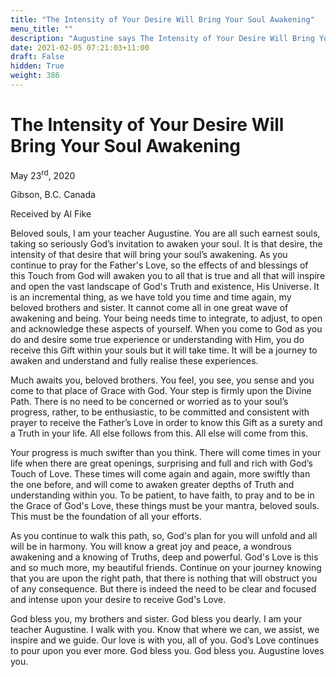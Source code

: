 ```yaml
---
title: "The Intensity of Your Desire Will Bring Your Soul Awakening"
menu_title: ""
description: "Augustine says The Intensity of Your Desire Will Bring Your Soul Awakening"
date: 2021-02-05 07:21:03+11:00
draft: False
hidden: True
weight: 386
---
```

# The Intensity of Your Desire Will Bring Your Soul Awakening

May 23<sup>rd</sup>, 2020

Gibson, B.C. Canada

Received by Al Fike



Beloved souls, I am your teacher Augustine. You are all such earnest souls, taking so seriously God’s invitation to awaken your soul. It is that desire, the intensity of that desire that will bring your soul’s awakening. As you continue to pray for the Father's Love, so the effects of and blessings of this Touch from God will awaken you to all that is true and all that will inspire and open the vast landscape of God's Truth and existence, His Universe. It is an incremental thing, as we have told you time and time again, my beloved brothers and sister. It cannot come all in one great wave of awakening and being. Your being needs time to integrate, to adjust, to open and acknowledge these aspects of yourself. When you come to God as you do and desire some true experience or understanding with Him, you do receive this Gift within your souls but it will take time. It will be a journey to awaken and understand and fully realise these experiences. 

Much awaits you, beloved brothers. You feel, you see, you sense and you come to that place of Grace with God. Your step is firmly upon the Divine Path. There is no need to be concerned or worried as to your soul’s progress, rather, to be enthusiastic, to be committed and consistent with prayer to receive the Father’s Love in order to know this Gift as a surety and a Truth in your life. All else follows from this. All else will come from this. 

Your progress is much swifter than you think. There will come times in your life when there are great openings, surprising and full and rich with God’s Touch of Love. These times will come again and again, more swiftly than the one before, and will come to awaken greater depths of Truth and understanding within you. To be patient, to have faith, to pray and to be in the Grace of God's Love, these things must be your mantra, beloved souls. This must be the foundation of all your efforts. 

As you continue to walk this path, so, God's plan for you will unfold and all will be in harmony. You will know a great joy and peace, a wondrous awakening and a knowing of Truths, deep and powerful. God's Love is this and so much more, my beautiful friends. Continue on your journey knowing that you are upon the right path, that there is nothing that will obstruct you of any consequence. But there is indeed the need to be clear and focused and intense upon your desire to receive God's Love. 

God bless you, my brothers and sister. God bless you dearly. I am your teacher Augustine. I walk with you. Know that where we can, we assist, we inspire and we guide. Our love is with you, all of you. God’s Love continues to pour upon you ever more. God bless you. God bless you. Augustine loves you.
